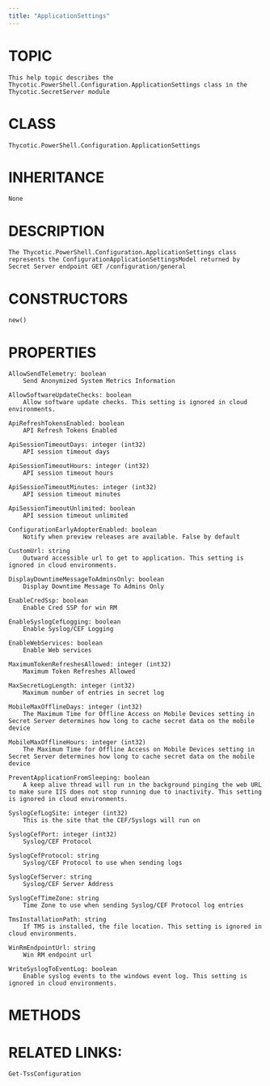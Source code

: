 ```yaml
---
title: "ApplicationSettings"
---
```


# TOPIC
    This help topic describes the Thycotic.PowerShell.Configuration.ApplicationSettings class in the Thycotic.SecretServer module

# CLASS
    Thycotic.PowerShell.Configuration.ApplicationSettings

# INHERITANCE
    None

# DESCRIPTION
    The Thycotic.PowerShell.Configuration.ApplicationSettings class represents the ConfigurationApplicationSettingsModel returned by Secret Server endpoint GET /configuration/general

# CONSTRUCTORS
    new()

# PROPERTIES
    AllowSendTelemetry: boolean
        Send Anonymized System Metrics Information

    AllowSoftwareUpdateChecks: boolean
        Allow software update checks. This setting is ignored in cloud environments.

    ApiRefreshTokensEnabled: boolean
        API Refresh Tokens Enabled

    ApiSessionTimeoutDays: integer (int32)
        API session timeout days

    ApiSessionTimeoutHours: integer (int32)
        API session timeout hours

    ApiSessionTimeoutMinutes: integer (int32)
        API session timeout minutes

    ApiSessionTimeoutUnlimited: boolean
        API session timeout unlimited

    ConfigurationEarlyAdopterEnabled: boolean
        Notify when preview releases are available. False by default

    CustomUrl: string
        Outward accessible url to get to application. This setting is ignored in cloud environments.

    DisplayDowntimeMessageToAdminsOnly: boolean
        Display Downtime Message To Admins Only

    EnableCredSsp: boolean
        Enable Cred SSP for win RM

    EnableSyslogCefLogging: boolean
        Enable Syslog/CEF Logging

    EnableWebServices: boolean
        Enable Web services

    MaximumTokenRefreshesAllowed: integer (int32)
        Maximum Token Refreshes Allowed

    MaxSecretLogLength: integer (int32)
        Maximum number of entries in secret log

    MobileMaxOfflineDays: integer (int32)
        The Maximum Time for Offline Access on Mobile Devices setting in Secret Server determines how long to cache secret data on the mobile device

    MobileMaxOfflineHours: integer (int32)
        The Maximum Time for Offline Access on Mobile Devices setting in Secret Server determines how long to cache secret data on the mobile device

    PreventApplicationFromSleeping: boolean
        A keep alive thread will run in the background pinging the web URL to make sure IIS does not stop running due to inactivity. This setting is ignored in cloud environments.

    SyslogCefLogSite: integer (int32)
        This is the site that the CEF/Syslogs will run on

    SyslogCefPort: integer (int32)
        Syslog/CEF Protocol

    SyslogCefProtocol: string
        Syslog/CEF Protocol to use when sending logs

    SyslogCefServer: string
        Syslog/CEF Server Address

    SyslogCefTimeZone: string
        Time Zone to use when sending Syslog/CEF Protocol log entries

    TmsInstallationPath: string
        If TMS is installed, the file location. This setting is ignored in cloud environments.

    WinRmEndpointUrl: string
        Win RM endpoint url

    WriteSyslogToEventLog: boolean
        Enable syslog events to the windows event log. This setting is ignored in cloud environments.

# METHODS

# RELATED LINKS:
    Get-TssConfiguration